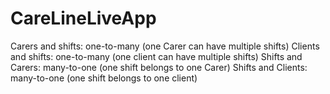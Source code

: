 # CareLineLiveApp

Carers and shifts: one-to-many (one Carer can have multiple shifts)
Clients and shifts: one-to-many (one client can have multiple shifts)
Shifts and Carers: many-to-one (one shift belongs to one Carer)
Shifts and Clients: many-to-one (one shift belongs to one client)